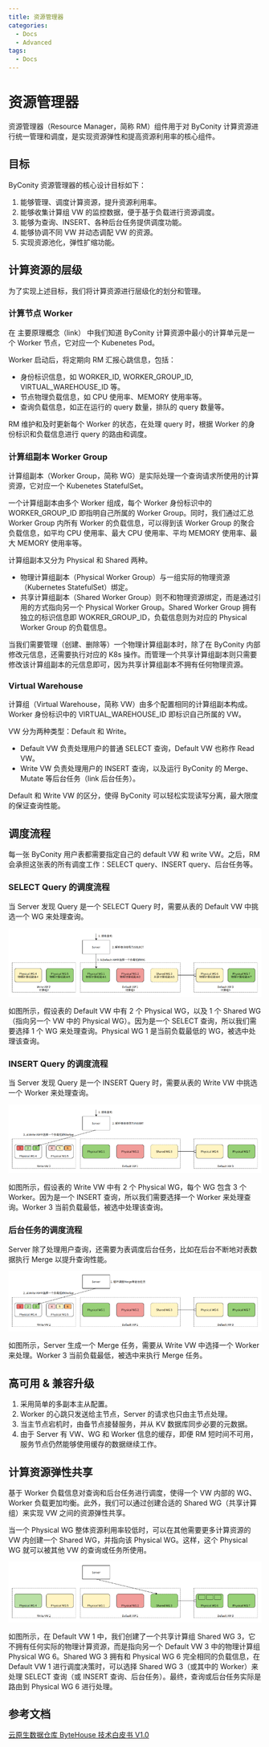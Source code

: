 ```yaml
---
title: 资源管理器
categories:
  - Docs
  - Advanced
tags:
  - Docs
---
```


# 资源管理器

资源管理器（Resource Manager，简称 RM）组件用于对 ByConity 计算资源进行统一管理和调度，是实现资源弹性和提高资源利用率的核心组件。

## 目标

ByConity 资源管理器的核心设计目标如下：

1. 能够管理、调度计算资源，提升资源利用率。
2. 能够收集计算组 VW 的监控数据，便于基于负载进行资源调度。
3. 能够为查询、INSERT、各种后台任务提供调度功能。
4. 能够协调不同 VW 并动态调配 VW 的资源。
5. 实现资源池化，弹性扩缩功能。

## 计算资源的层级

为了实现上述目标，我们将计算资源进行层级化的划分和管理。

### 计算节点 Worker

在 主要原理概念（link） 中我们知道 ByConity 计算资源中最小的计算单元是一个 Worker 节点，它对应一个 Kubenetes Pod。

Worker 启动后，将定期向 RM 汇报心跳信息，包括：

- 身份标识信息，如 WORKER_ID, WORKER_GROUP_ID, VIRTUAL_WAREHOUSE_ID 等。
- 节点物理负载信息，如 CPU 使用率、MEMORY 使用率等。
- 查询负载信息，如正在运行的 query 数量，排队的 query 数量等。

RM 维护和及时更新每个 Worker 的状态，在处理 query 时，根据 Worker 的身份标识和负载信息进行 query 的路由和调度。

### 计算组副本 Worker Group

计算组副本（Worker Group，简称 WG）是实际处理一个查询请求所使用的计算资源，它对应一个 Kubenetes StatefulSet。

一个计算组副本由多个 Worker 组成，每个 Worker 身份标识中的 WORKER_GROUP_ID 即指明自己所属的 Worker Group。同时，我们通过汇总 Worker Group 内所有 Worker 的负载信息，可以得到该 Worker Group 的聚合负载信息，如平均 CPU 使用率、最大 CPU 使用率、平均 MEMORY 使用率、最大 MEMORY 使用率等。

计算组副本又分为 Physical 和 Shared 两种。

- 物理计算组副本（Physical Worker Group）与一组实际的物理资源（Kubernetes StatefulSet）绑定。
- 共享计算组副本（Shared Worker Group）则不和物理资源绑定，而是通过引用的方式指向另一个 Physical Worker Group。Shared Worker Group 拥有独立的标识信息即 WOKRER_GROUP_ID，负载信息则为对应的 Physical Worker Group 的负载信息。

当我们需要管理（创建、删除等）一个物理计算组副本时，除了在 ByConity 内部修改元信息，还需要执行对应的 K8s 操作。而管理一个共享计算组副本则只需要修改该计算组副本的元信息即可，因为共享计算组副本不拥有任何物理资源。

### Virtual Warehouse

计算组（Virtual Warehouse，简称 VW）由多个配置相同的计算组副本构成。Worker 身份标识中的 VIRTUAL_WAREHOUSE_ID 即标识自己所属的 VW。

VW 分为两种类型：Default 和 Write。

- Default VW 负责处理用户的普通 SELECT 查询，Default VW 也称作 Read VW。
- Write VW 负责处理用户的 INSERT 查询，以及运行 ByConity 的 Merge、Mutate 等后台任务（link 后台任务）。

Default 和 Write VW 的区分，使得 ByConity 可以轻松实现读写分离，最大限度的保证查询性能。

## 调度流程

每一张 ByConity 用户表都需要指定自己的 default VW 和 write VW。之后，RM 会承担这张表的所有调度工作：SELECT query、INSERT query、后台任务等。

### SELECT Query 的调度流程

当 Server 发现 Query 是一个 SELECT Query 时，需要从表的 Default VW 中挑选一个 WG 来处理查询。

![](./assets/资源管理器/boxcnbZbcFxobIoWtbHHOFEBuAd.png)

如图所示，假设表的 Default VW 中有 2 个 Physical WG，以及 1 个 Shared WG（指向另一个 VW 中的 Physical WG）。因为是一个 SELECT 查询，所以我们需要选择 1 个 WG 来处理查询。Physical WG 1 是当前负载最低的 WG，被选中处理该查询。

### INSERT Query 的调度流程

当 Server 发现 Query 是一个 INSERT Query 时，需要从表的 Write VW 中挑选一个 Worker 来处理查询。

![](./assets/资源管理器/boxcn1vUjQxIvpWIT2zplXffgyg.png)

如图所示，假设表的 Write VW 中有 2 个 Physical WG，每个 WG 包含 3 个 Worker。因为是一个 INSERT 查询，所以我们需要选择一个 Worker 来处理查询。Worker 3 当前负载最低，被选中处理该查询。

### 后台任务的调度流程

Server 除了处理用户查询，还需要为表调度后台任务，比如在后台不断地对表数据执行 Merge 以提升查询性能。

![](./assets/资源管理器/boxcnHyC6wY1ypvpTr7TkWHtLng.png)

如图所示，Server 生成一个 Merge 任务，需要从 Write VW 中选择一个 Worker 来处理。Worker 3 当前负载最低，被选中来执行 Merge 任务。

## 高可用 & 兼容升级

1. 采用简单的多副本主从配置。
2. Worker 的心跳只发送给主节点，Server 的请求也只由主节点处理。
3. 当主节点宕机时，由备节点接替服务，并从 KV 数据库同步必要的元数据。
4. 由于 Server 有 VW、WG 和 Worker 信息的缓存，即便 RM 短时间不可用，服务节点仍然能够使用缓存的数据继续工作。

## 计算资源弹性共享

基于 Worker 负载信息对查询和后台任务进行调度，使得一个 VW 内部的 WG、Worker 负载更加均衡。此外，我们可以通过创建合适的 Shared WG（共享计算组）来实现 VW 之间的资源弹性共享。

当一个 Physical WG 整体资源利用率较低时，可以在其他需要更多计算资源的 VW 内创建一个 Shared WG，并指向该 Physical WG。这样，这个 Physical WG 就可以被其他 VW 的查询或任务所使用。

![](./assets/资源管理器/boxcnwYSsOLigmR3d9nblBrpLFg.png)

如图所示，在 Default VW 1 中，我们创建了一个共享计算组 Shared WG 3，它不拥有任何实际的物理计算资源，而是指向另一个 Default VW 3 中的物理计算组 Physical WG 6。Shared WG 3 拥有和 Physical WG 6 完全相同的负载信息，在 Default VW 1 进行调度决策时，可以选择 Shared WG 3（或其中的 Worker）来处理 SELECT 查询（或 INSERT 查询、后台任务）。最终，查询或后台任务实际是路由到 Physical WG 6 进行处理。

## 参考文档

[云原生数据仓库 ByteHouse 技术白皮书 V1.0](./assets/资源管理器/云原生数据仓库ByteHouse技术白皮书V1.0.pdf)
